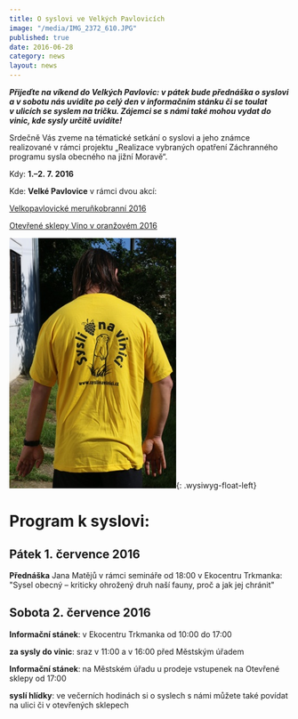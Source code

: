 ```yaml
---
title: O syslovi ve Velkých Pavlovicích
image: "/media/IMG_2372_610.JPG"
published: true
date: 2016-06-28
category: news
layout: news
---
```

***Přijeďte na víkend do Velkých Pavlovic: v pátek bude přednáška
o syslovi a v sobotu nás uvidíte po celý den v informačním stánku či se
toulat v ulicích se syslem na tričku. Zájemci se s námi také mohou vydat
do vinic, kde sysly určitě uvidíte!***

Srdečně Vás zveme na tématické setkání o syslovi a jeho známce
realizované v rámci projektu „Realizace vybraných opatření Záchranného
programu sysla obecného na jižní Moravě“.

Kdy: **1.–2. 7. 2016**

Kde: **Velké Pavlovice** v rámci dvou akcí:

[Velkopavlovické meruňkobranní 2016][1]

[Otevřené sklepy Víno v oranžovém 2016][2]

![](/media/IMG_2378_610.JPG){: .wysiwyg-float-left}

# Program k syslovi:

## Pátek 1. července 2016

**Přednáška** Jana Matějů v rámci semináře od 18:00 v Ekocentru
Trkmanka: "Sysel obecný – kriticky ohrožený druh naší fauny, proč a jak
jej chránit"

## Sobota 2. července 2016

**Informační stánek**: v Ekocentru Trkmanka od 10:00 do 17:00

**za sysly do vinic**: sraz v 11:00 a v 16:00 před Městským úřadem

**Informační stánek**: na Městském úřadu u prodeje vstupenek na
Otevřené sklepy od 17:00

**syslí hlídky**: ve večerních hodinách si o syslech s námi můžete
také povídat na ulici či v otevřených sklepech


[1]: http://www.velke-pavlovice.cz/article.asp?nDepartmentID=1&amp;nArticleID=7208&amp;nLanguageID=1
[2]: http://www.vinozvelkychpavlovic.cz/
